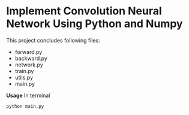 Implement Convolution Neural Network Using Python and Numpy
==============

This project concludes following files:
- forward.py
- backward.py
- network.py
- train.py
- utils.py
- main.py

**Usage**
In terminal<br>
```
python main.py 
```
